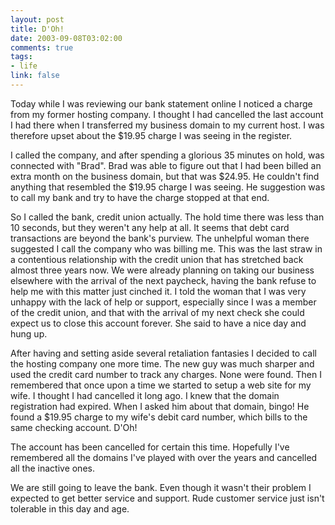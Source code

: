 ```yaml
--- 
layout: post
title: D'Oh!
date: 2003-09-08T03:02:00
comments: true
tags:
- life
link: false
---
```

Today while I was reviewing our bank statement online I noticed a charge from my former hosting company. I thought I had cancelled the last account I had there when I transferred my business domain to my current host. I was therefore upset about the $19.95 charge I was seeing in the register.

I called the company, and after spending a glorious 35 minutes on hold, was connected with "Brad". Brad was able to figure out that I had been billed an extra month on the business domain, but that was $24.95. He couldn't find anything that resembled the $19.95 charge I was seeing. He suggestion was to call my bank and try to have the charge stopped at that end.

So I called the bank, credit union actually. The hold time there was less than 10 seconds, but they weren't any help at all. It seems that debt card transactions are beyond the bank's purview.  The unhelpful woman there suggested I call the company who was billing me. This was the last straw in a contentious relationship with the credit union that has stretched back almost three years now. We were already planning on taking our business elsewhere with the arrival of the next paycheck, having the bank refuse to help me with this matter just cinched it. I told the woman that I was very unhappy with the lack of help or support, especially since I was a member of the credit union, and that with the arrival of my next check she could expect us to close this account forever. She said to have a nice day and hung up.

After having and setting aside several retaliation fantasies I decided to call the hosting company one more time. The new guy was much sharper and used the credit card number to track any charges. None were found. Then I remembered that once upon a time we started to setup a web site for my wife. I thought I had cancelled it long ago. I knew that the domain registration had expired. When I asked him about that domain, bingo! He found a $19.95 charge to my wife's debit card number, which bills to the same checking account. D'Oh!

The account has been cancelled for certain this time. Hopefully I've remembered all the domains I've played with over the years and cancelled all the inactive ones.

We are still going to leave the bank. Even though it wasn't their problem I expected to get better service and support. Rude customer service just isn't tolerable in this day and age.
